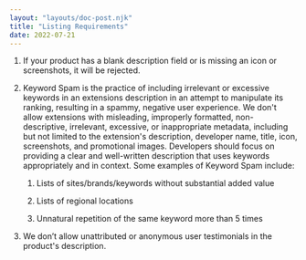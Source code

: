 ```yaml
---
layout: "layouts/doc-post.njk"
title: "Listing Requirements"
date: 2022-07-21
---
```


1. If your product has a blank description field or is missing an icon or screenshots, it will be rejected.

1. Keyword Spam is the practice of including irrelevant or excessive keywords in an extensions description in an attempt to manipulate its ranking, resulting in a spammy, negative user experience. We don't allow extensions with misleading, improperly formatted, non-descriptive, irrelevant, excessive, or inappropriate metadata, including but not limited to the extension's description, developer name, title, icon, screenshots, and promotional images. Developers should focus on providing a clear and well-written description that uses keywords appropriately and in context. Some examples of Keyword Spam include:

    1. Lists of sites/brands/keywords without substantial added value

    1. Lists of regional locations

    1. Unnatural repetition of the same keyword more than 5 times

1. We don’t allow unattributed or anonymous user testimonials in the product's description.
